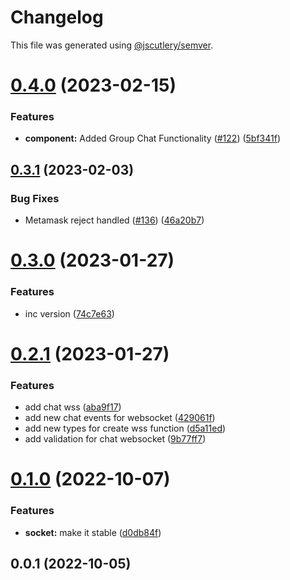 # Changelog

This file was generated using [@jscutlery/semver](https://github.com/jscutlery/semver).

# [0.4.0](https://github.com/ethereum-push-notification-service/push-sdk/compare/socket-0.3.1...socket-0.4.0) (2023-02-15)


### Features

* **component:** Added Group Chat Functionality  ([#122](https://github.com/ethereum-push-notification-service/push-sdk/issues/122)) ([5bf341f](https://github.com/ethereum-push-notification-service/push-sdk/commit/5bf341f6f60a6786be47f668fa3ed1b15a66be88))



## [0.3.1](https://github.com/ethereum-push-notification-service/push-sdk/compare/socket-0.3.0...socket-0.3.1) (2023-02-03)


### Bug Fixes

* Metamask reject handled ([#136](https://github.com/ethereum-push-notification-service/push-sdk/issues/136)) ([46a20b7](https://github.com/ethereum-push-notification-service/push-sdk/commit/46a20b751e655a526168c8ae7c400211f3b62b15))



# [0.3.0](https://github.com/ethereum-push-notification-service/push-sdk/compare/socket-0.2.0...socket-0.3.0) (2023-01-27)


### Features

* inc version ([74c7e63](https://github.com/ethereum-push-notification-service/push-sdk/commit/74c7e63a3e5e5131fcd53d192a076c09c37989e9))



# [0.2.1](https://github.com/ethereum-push-notification-service/push-sdk/compare/socket-0.1.0...socket-0.2.0) (2023-01-27)


### Features

* add chat wss ([aba9f17](https://github.com/ethereum-push-notification-service/push-sdk/commit/aba9f17c037fe59e44729c9b49c8eaa9e2a71630))
* add new chat events for websocket ([429061f](https://github.com/ethereum-push-notification-service/push-sdk/commit/429061f2f906420f5fe3d854d3602277dae1021b))
* add new types for create wss function ([d5a11ed](https://github.com/ethereum-push-notification-service/push-sdk/commit/d5a11ed9f5336f0a8197707cbe29848eb2faad54))
* add validation for chat websocket ([9b77ff7](https://github.com/ethereum-push-notification-service/push-sdk/commit/9b77ff7102475f8b4187028c9fc5cb68c94c4985))



# [0.1.0](https://github.com/ethereum-push-notification-service/sdk/compare/socket-0.0.1...socket-0.1.0) (2022-10-07)


### Features

* **socket:** make it stable ([d0db84f](https://github.com/ethereum-push-notification-service/sdk/commit/d0db84fb6f53c0e612b2fa209eae813cc6dc51c2))



## 0.0.1 (2022-10-05)
